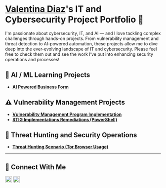 # <a href="https://www.linkedin.com/in/valentinadm/">Valentina Diaz</a>'s IT and Cybersecurity Project Portfolio 🔐

I'm passionate about cybersecurity, IT, and AI — and I love tackling complex challenges through hands-on projects. From vulnerability management and threat detection to AI-powered automation, these projects allow me to dive deep into the ever-evolving landscape of IT and cybersecurity. Please feel free to check them out and see the work I’ve put into enhancing security operations and processes!

## 🤖 AI / ML Learning Projects

- **[AI Powered Business Form](https://github.com/valentina418/ai-yacht-broker-toolkit)**

## ⚠️ Vulnerability Management Projects

- **[Vulnerability Management Program Implementation](https://github.com/valentina418/vulnerability-management-program/tree/main)**
- **[STIG Implementations Remediations (PowerShell)](https://github.com/valentina418/STIGS)**
<!--  - **[Programmatic Vulnerability Remediations (PowerShell and BASH)](https://github.com/joshcybertest/programmatic-vulnerability-remediations)** -->

## 🚨 Threat Hunting and Security Operations

- **[Threat Hunting Scenario (Tor Browser Usage)](https://github.com/valentina418/threat-hunting-scenario-tor)**

<hr/>

## 🤳 Connect With Me

[<img align="left" alt="___________ | LinkedIn" width="22px" src="https://cdn.jsdelivr.net/npm/simple-icons@v3/icons/linkedin.svg" />][linkedin]
[<img align="left" alt="            | Email" width="22px" src="https://cdn.jsdelivr.net/npm/simple-icons@v3/icons/gmail.svg" />](mailto:valentina.diaz1218@gmail.com)

[linkedin]: https://linkedin.com/in/valentinadm

<!--
<img width="35" alt="image" src="https://github.com/user-attachments/assets/2f41c7cd-5ea8-4475-b451-a37161b6c3fb"> 
<img width="35" alt="image" src="https://github.com/user-attachments/assets/77649969-9910-4994-8b96-74a116cfb2a8">
-->

